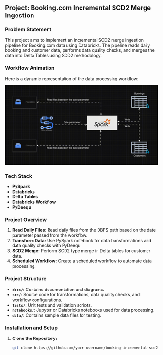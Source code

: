 ## Project: Booking.com Incremental SCD2 Merge Ingestion

### Problem Statement
This project aims to implement an incremental SCD2 merge ingestion pipeline for Booking.com data using Databricks. 
The pipeline reads daily booking and customer data, performs data quality checks, and merges the data into Delta Tables using SCD2 methodology.

### Workflow Animation
Here is a dynamic representation of the data processing workflow:

![Workflow Animation](docs/Workflow_Animation.gif)


### Tech Stack
- **PySpark**
- **Databricks**
- **Delta Tables**
- **Databricks Workflow**
- **PyDeequ**

### Project Overview
1. **Read Daily Files:** Read daily files from the DBFS path based on the date parameter passed from the workflow.
2. **Transform Data:** Use PySpark notebook for data transformations and data quality checks with PyDeequ.
3. **SCD2 Merge:** Perform SCD2 type merge in Delta tables for customer data.
4. **Scheduled Workflow:** Create a scheduled workflow to automate data processing.

### Project Structure
- **`docs/`**: Contains documentation and diagrams.
- **`src/`**: Source code for transformations, data quality checks, and workflow configurations.
- **`tests/`**: Unit tests and validation scripts.
- **`notebooks/`**: Jupyter or Databricks notebooks used for data processing.
- **`data/`**: Contains sample data files for testing.

### Installation and Setup
1. **Clone the Repository:**
   ```bash
   git clone https://github.com/your-username/booking-incremental-scd2-ingestion.git
